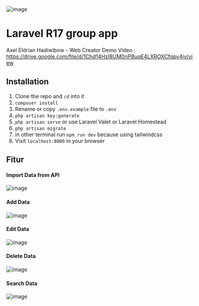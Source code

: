 

![image](https://github.com/eldrians/r17_axel/assets/91566708/70af391a-fcf6-4973-a49f-cf8a70a07b2a)

# Laravel R17 group app

Axel Eldrian Hadiwibow - Web Creator
Demo Video : https://drive.google.com/file/d/1Chd14HzI8UM0nPBuqE4LXROXCfqpv4jy/view

## Installation

1. Clone the repo and `cd` into it
2. `composer install`
3. Rename or copy `.env.example` file to `.env`
4. `php artisan key:generate`
5. `php artisan serve` or use Laravel Valet or Laravel Homestead
6. `php artisan migrate`
7. in other terminal run `npm run dev` because using tailwindcss
8. Visit `localhost:8000` in your browser

## Fitur

#### Import Data from API

![image](https://github.com/eldrians/r17_axel/assets/91566708/948bb1ef-58e3-4659-8dcc-e498e63fde4a)

#### Add Data

![image](https://github.com/eldrians/r17_axel/assets/91566708/c601753f-3a09-4e7f-b779-5876f1dd8088)

#### Edit Data

![image](https://github.com/eldrians/r17_axel/assets/91566708/c1ebf075-04bd-496e-925e-ac36e1125d0e)

#### Delete Data

![image](https://github.com/eldrians/r17_axel/assets/91566708/ff507f1f-4bc0-4307-b7ec-0e792e7a48f0)

#### Search Data

![image](https://github.com/eldrians/r17_axel/assets/91566708/7e2d3794-c42e-4493-84b1-e993f8713a2e)
